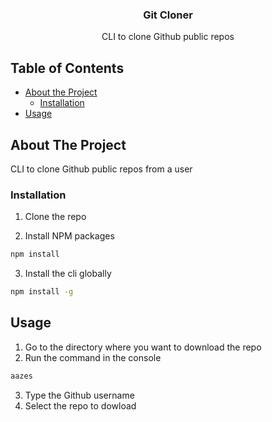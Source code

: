 <p align="center">
 
  <h3 align="center">Git Cloner</h3>

  <p align="center">
    CLI to clone Github public repos
    </p>
</p>

<!-- TABLE OF CONTENTS -->

## Table of Contents

- [About the Project](#about-the-project)
  - [Installation](#installation)
- [Usage](#usage)

<!-- ABOUT THE PROJECT -->

## About The Project

CLI to clone Github public repos from a user

### Installation

1. Clone the repo

2. Install NPM packages

```sh
npm install
```

3. Install the cli globally

```sh
npm install -g
```

<!-- USAGE EXAMPLES -->

## Usage

1. Go to the directory where you want to download the repo
2. Run the command in the console

```sh
aazes
```

3. Type the Github username
4. Select the repo to dowload
